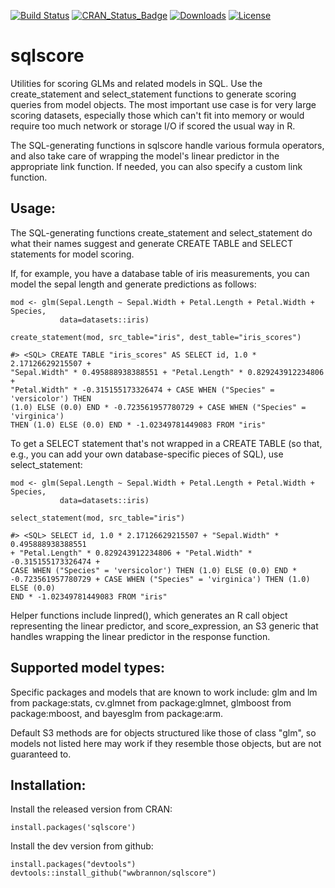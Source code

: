 
<!-- README.md is generated from README.Rmd. Please edit that file -->
[![Build Status](http://img.shields.io/travis/wwbrannon/sqlscore.svg?style=flat)](https://travis-ci.org/wwbrannon/sqlscore) [![CRAN\_Status\_Badge](http://www.r-pkg.org/badges/version/sqlscore)](http://cran.r-project.org/web/packages/sqlscore) [![Downloads](http://cranlogs.r-pkg.org/badges/sqlscore)](http://cran.r-project.org/package=sqlscore) [![License](http://img.shields.io/:license-mit-blue.svg?style=flat)](http://badges.mit-license.org)

sqlscore
========

Utilities for scoring GLMs and related models in SQL. Use the create\_statement and select\_statement functions to generate scoring queries from model objects. The most important use case is for very large scoring datasets, especially those which can't fit into memory or would require too much network or storage I/O if scored the usual way in R.

The SQL-generating functions in sqlscore handle various formula operators, and also take care of wrapping the model's linear predictor in the appropriate link function. If needed, you can also specify a custom link function.

Usage:
------

The SQL-generating functions create\_statement and select\_statement do what their names suggest and generate CREATE TABLE and SELECT statements for model scoring.

If, for example, you have a database table of iris measurements, you can model the sepal length and generate predictions as follows:

    mod <- glm(Sepal.Length ~ Sepal.Width + Petal.Length + Petal.Width + Species,
               data=datasets::iris)

    create_statement(mod, src_table="iris", dest_table="iris_scores")  

    #> <SQL> CREATE TABLE "iris_scores" AS SELECT id, 1.0 * 2.17126629215507 +
    "Sepal.Width" * 0.495888938388551 + "Petal.Length" * 0.829243912234806 +
    "Petal.Width" * -0.315155173326474 + CASE WHEN ("Species" = 'versicolor') THEN
    (1.0) ELSE (0.0) END * -0.723561957780729 + CASE WHEN ("Species" = 'virginica')
    THEN (1.0) ELSE (0.0) END * -1.02349781449083 FROM "iris"

To get a SELECT statement that's not wrapped in a CREATE TABLE (so that, e.g., you can add your own database-specific pieces of SQL), use select\_statement:

    mod <- glm(Sepal.Length ~ Sepal.Width + Petal.Length + Petal.Width + Species,
               data=datasets::iris)

    select_statement(mod, src_table="iris")

    #> <SQL> SELECT id, 1.0 * 2.17126629215507 + "Sepal.Width" * 0.495888938388551
    + "Petal.Length" * 0.829243912234806 + "Petal.Width" * -0.315155173326474 +
    CASE WHEN ("Species" = 'versicolor') THEN (1.0) ELSE (0.0) END *
    -0.723561957780729 + CASE WHEN ("Species" = 'virginica') THEN (1.0) ELSE (0.0)
    END * -1.02349781449083 FROM "iris"

Helper functions include linpred(), which generates an R call object representing the linear predictor, and score\_expression, an S3 generic that handles wrapping the linear predictor in the response function.

Supported model types:
----------------------

Specific packages and models that are known to work include: glm and lm from package:stats, cv.glmnet from package:glmnet, glmboost from package:mboost, and bayesglm from package:arm.

Default S3 methods are for objects structured like those of class "glm", so models not listed here may work if they resemble those objects, but are not guaranteed to.

Installation:
-------------

Install the released version from CRAN:

    install.packages('sqlscore')

Install the dev version from github:

    install.packages("devtools")
    devtools::install_github("wwbrannon/sqlscore")
